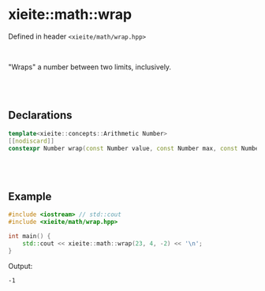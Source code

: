 # xieite::math::wrap
Defined in header `<xieite/math/wrap.hpp>`

<br/>

"Wraps" a number between two limits, inclusively.

<br/><br/>

## Declarations
```cpp
template<xieite::concepts::Arithmetic Number>
[[nodiscard]]
constexpr Number wrap(const Number value, const Number max, const Number min = 0.0) noexcept;
```

<br/><br/>

## Example
```cpp
#include <iostream> // std::cout
#include <xieite/math/wrap.hpp>

int main() {
	std::cout << xieite::math::wrap(23, 4, -2) << '\n';
}
```
Output:
```
-1
```
